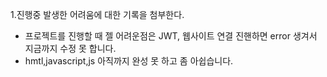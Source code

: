 1.진행중 발생한 어려움에 대한 기록을 첨부한다.
- 프로젝트를 진행할 때 젤 어려운점은 JWT, 웹사이트 연결 진핸하면 error 생겨서 지금까지 수정 못 합니다. 
- hmtl,javascript,js 아직까지 완성 못 하고 좀 아쉽습니다.

